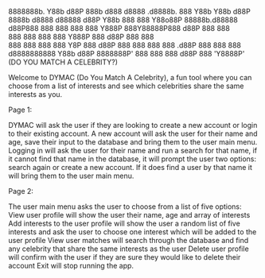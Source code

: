 8888888b.   Y88b   d88P  888b     d888         d8888   .d8888b.
888   Y88b   Y88b d88P   8888b   d8888        d88888  d88P  Y88b
888    888    Y88o88P    88888b.d88888       d88P888  888    888
888    888     Y888P     888Y88888P888      d88P 888  888        
888    888      888      888 Y888P 888     d88P  888  888        
888    888      888      888  Y8P  888    d88P   888  888    888 
888  .d88P      888      888       888   d8888888888  Y88b  d88P 
8888888P'       888      888       888  d88P     888   'Y8888P'  
                   (DO YOU MATCH A CELEBRITY?) 

Welcome to DYMAC (Do You Match A Celebrity), a fun tool where you can choose from a list of interests and see which celebrities share the same interests as you.

Page 1:

DYMAC will ask the user if they are looking to create a new account or login to their existing account.
A new account will ask the user for their name and age, save their input to the database and bring them to the user main menu.
Logging in will ask the user for their name and run a search for that name, if it cannot find that name in the database, it will prompt the user two options: search again or create a new account. If it does find a user by that name it will bring them to the user main menu.

Page 2:

The user main menu asks the user to choose from a list of five options:
View user profile will show the user their name, age and array of interests
Add interests to the user profile will show the user a random list of five interests and ask the user to choose one interest which will be added to the user profile
View user matches will search through the database and find any celebrity that share the same interests as the user
Delete user profile will confirm with the user if they are sure they would like to delete their account
Exit will stop running the app.